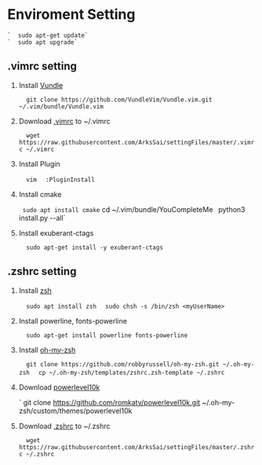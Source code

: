 # Enviroment Setting


    `  sudo apt-get update`
    `  sudo apt upgrade`

## .vimrc setting

1. Install [Vundle](https://github.com/VundleVim/Vundle.vim)

    `  git clone https://github.com/VundleVim/Vundle.vim.git ~/.vim/bundle/Vundle.vim`

2. Download [.vimrc](https://raw.githubusercontent.com/ArksSai/settingFiles/master/.vimrc) to ~/.vimrc

    `  wget https://raw.githubusercontent.com/ArksSai/settingFiles/master/.vimrc ~/.vimrc`

3. Install Plugin

    `  vim`
    `  :PluginInstall`

4. Install cmake

    `  sudo apt install cmake
    `  cd ~/.vim/bundle/YouCompleteMe`
    `  python3 install.py --all`

5. Install exuberant-ctags

    `  sudo apt-get install -y exuberant-ctags`
    

## .zshrc setting

1. Install [zsh](https://github.com/ohmyzsh/ohmyzsh)

    `  sudo apt install zsh`
    `  sudo chsh -s /bin/zsh <myUserName>`
    
2. Install powerline,  fonts-powerline

    `  sudo apt-get install powerline fonts-powerline`

3. Install [oh-my-zsh](https://github.com/ohmyzsh/ohmyzsh)

    `  git clone https://github.com/robbyrussell/oh-my-zsh.git ~/.oh-my-zsh`
    `  cp ~/.oh-my-zsh/templates/zshrc.zsh-template ~/.zshrc`
    
4. Download [powerlevel10k](https://github.com/romkatv/powerlevel10k)

    `  git clone https://github.com/romkatv/powerlevel10k.git ~/.oh-my-zsh/custom/themes/powerlevel10k
    
5. Download [.zshrc](https://raw.githubusercontent.com/ArksSai/settingFiles/master/.zshrc) to ~/.zshrc

    `  wget https://raw.githubusercontent.com/ArksSai/settingFiles/master/.zshrc ~/.zshrc`
